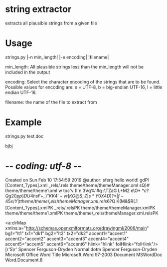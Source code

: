 # string extractor
extracts all plausible strings from a given file

# Usage

strings.py |-n min_length| |-e encoding| |filename|

min_length: All plausible strings less than the min_length will not be included in the output

encoding: Select the character encoding of the strings that are to be found. 
          Possible values for encoding are: s = UTF-8, b = big-endian UTF-16, l = little endian UTF-16.
              
filename: the name of the file to extract from

# Example

strings.py test.doc

bjbj
# -*- coding: utf-8 -*-
Created on Sun Feb 10 17:54:59 2019
@author: sferg
hello world!
gdPl
[Content_Types].xml
_rels/.rels
theme/theme/themeManager.xml
sQ}#
theme/theme/theme1.xml
w toc'v
)I`n
3Vq%'#q
:\TZaG
L+M2
e\O*
$*c?
Qg20pp
\}DU4
hsF+
,)''K
K4'+
vt]K
O@%\w
S; Z
|s*Y
0X4D)
?*|f
-45x
/Y|t
theme/theme/_rels/themeManager.xml.rels
6?$Q
K(M&$R(.1
[Content_Types].xmlPK
_rels/.relsPK
theme/theme/themeManager.xmlPK
theme/theme/theme1.xmlPK
theme/theme/_rels/themeManager.xml.relsPK
<?xml version="1.0" encoding="UTF-8" standalone="yes"?>
<a:clrMap xmlns:a="http://schemas.openxmlformats.org/drawingml/2006/main" bg1="lt1" tx1="dk1" bg2="lt2" tx2="dk2" accent1="accent1" accent2="accent2" accent3="accent3" accent4="accent4" accent5="accent5" accent6="accent6" hlink="hlink" folHlink="folHlink"/>
[r'S\r'
Spencer Ferguson-Dryden
Normal.dotm
Spencer Ferguson-Dryden
Microsoft Office Word
Title
Microsoft Word 97-2003 Document
MSWordDoc
Word.Document.8


